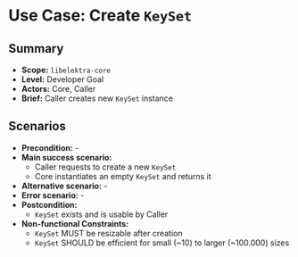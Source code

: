 # Use Case: Create `KeySet`

## Summary

- **Scope:** `libelektra-core`
- **Level:** Developer Goal
- **Actors:** Core, Caller
- **Brief:** Caller creates new `KeySet` instance

## Scenarios

- **Precondition:** -
- **Main success scenario:**
  - Caller requests to create a new `KeySet`
  - Core instantiates an empty `KeySet` and returns it
- **Alternative scenario:** -
- **Error scenario:** -
- **Postcondition:**
  - `KeySet` exists and is usable by Caller
- **Non-functional Constraints:**
  - `KeySet` MUST be resizable after creation
  - `KeySet` SHOULD be efficient for small (~10) to larger (~100.000) sizes
